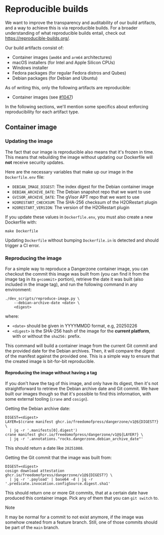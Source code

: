 # Reproducible builds

We want to improve the transparency and auditability of our build artifacts, and
a way to achieve this is via reproducible builds. For a broader understanding of
what reproducible builds entail, check out https://reproducible-builds.org/.

Our build artifacts consist of:
* Container images (`amd64` and `arm64` architectures)
* macOS installers (for Intel and Apple Silicon CPUs)
* Windows installer
* Fedora packages (for regular Fedora distros and Qubes)
* Debian packages (for Debian and Ubuntu)

As of writing this, only the following artifacts are reproducible:
* Container images (see [#1047](https://github.com/freedomofpress/dangerzone/issues/1047))

In the following sections, we'll mention some specifics about enforcing
reproducibility for each artifact type.

## Container image

### Updating the image

The fact that our image is reproducible also means that it's frozen in time.
This means that rebuilding the image without updating our Dockerfile will
**not** receive security updates.

Here are the necessary variables that make up our image in the `Dockerfile.env`
file:
* `DEBIAN_IMAGE_DIGEST`: The index digest for the Debian container image
* `DEBIAN_ARCHIVE_DATE`: The Debian snapshot repo that we want to use
* `GVISOR_ARCHIVE_DATE`: The gVisor APT repo that we want to use
* `H2ORESTART_CHECKSUM`: The SHA-256 checksum of the H2ORestart plugin
* `H2ORESTART_VERSION`: The version of the H2ORestart plugin

If you update these values in `Dockerfile.env`, you must also create a new
Dockerfile with:

```
make Dockerfile
```

Updating `Dockerfile` without bumping `Dockerfile.in` is detected and should
trigger a CI error.

### Reproducing the image

For a simple way to reproduce a Dangerzone container image, you can checkout the
commit this image was built from (you can find it from the image tag in its
`g<commit>` portion), retrieve the date it was built (also included in the image
tag), and run the following command in any environment:

```
./dev_scripts/reproduce-image.py \
    --debian-archive-date <date> \
    <digest>
```

where:
* `<date>` should be given in YYYYMMDD format, e.g, 20250226
* `<digest>` is the SHA-256 hash of the image for the **current platform**, with
  or without the `sha256:` prefix.

This command will build a container image from the current Git commit and the
provided date for the Debian archives. Then, it will compare the digest of the
manifest against the provided one. This is a simple way to ensure that the
created image is bit-for-bit reproducible.

#### Reproducing the image without having a tag

If you don't have the tag of this image, and only have its digest, then it's not
straightforward to retrieve the Debian archive date and Git commit. We have
built our images though so that it's possible to find this information, with
some external tooling (`crane` and `cosign`).

Getting the Debian archive date:

```
DIGEST=<digest>
LAYER=$(crane manifest ghcr.io/freedomofpress/dangerzone/v1@${DIGEST?} \
  | jq -r '.manifests[0].digest')
crane manifest ghcr.io/freedomofpress/dangerzone/v1@${LAYER?} \
  | jq -r '.annotations."rocks.dangerzone.debian_archive_date"'
```

This should return a date like `20251008`.

Getting the Git commit that the image was built from:

```
DIGEST=<digest>
cosign download attestation ghcr.io/freedomofpress/dangerzone/v1@${DIGEST?} \
  | jq -r '.payload' | base64 -d | jq -r '.predicate.invocation.configSource.digest.sha1'
```

This should return one or more Git commits, that at a certain date have produced
this container image. Pick any of them that you can `git switch` to.

> [!NOTE]
> It may be normal for a commit to not exist anymore, if the image was somehow
> created from a feature branch. Still, one of those commits should be part of
> the `main` branch.

